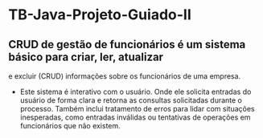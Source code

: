 # TB-Java-Projeto-Guiado-II


## CRUD de gestão de funcionários é um sistema básico para criar, ler, atualizar
e excluir (CRUD) informações sobre os funcionários de uma empresa.

- Este sistema é interativo com o usuário. Onde ele solicita entradas
do usuário de forma clara e retorna as consultas solicitadas durante o processo.
Também inclui tratamento de erros para lidar com situações inesperadas, como 
entradas inválidas ou tentativas de operações em funcionários que não existem.
